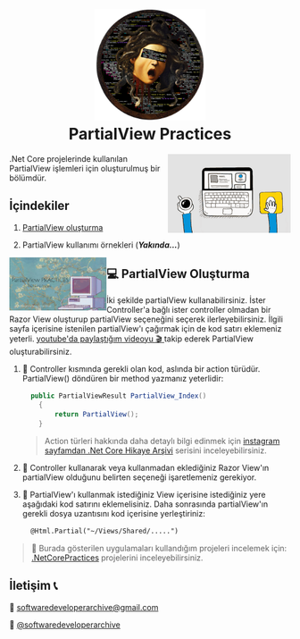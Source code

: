 <h1 align="center">
  <br>
  <a href="https://github.com/zeynepaslierhan/.NetCoreArchive"><img src="https://github.com/zeynepaslierhan/.NetCoreArchive/blob/main/img/Readme/Logo.png" alt="SoftwareDeveloperArchive" width="200"></a>
  <br>
  PartialView Practices
  <br>
</h1>

<img src="https://github.com/zeynepaslierhan/.NetCoreArchive/blob/main/img/gifs/computer.gif" align="right">


.Net Core projelerinde kullanılan PartialView işlemleri için oluşturulmuş bir bölümdür.

## İçindekiler

1. [PartialView oluşturma](https://github.com/zeynepaslierhan/.NetCoreArchive/tree/main/PartialViews#-partialview-olu%C5%9Fturma)

2. PartialView kullanımı örnekleri (***Yakında...***)


<a href="https://www.youtube.com/watch?v=XGUQSzAj4DE&ab_channel=SoftwareDeveloperArchive"><img src="https://github.com/zeynepaslierhan/.NetCoreArchive/blob/main/img/PartialView%20Practices.jpg" align="left" height="95"> </a> 


## 💻 PartialView Oluşturma

İki şekilde partialView kullanabilirsiniz. İster Controller'a bağlı ister controller olmadan bir Razor View oluşturup partialView seçeneğini seçerek ilerleyebilirsiniz. İlgili sayfa içerisine istenilen partialView'ı çağırmak için de kod satırı eklemeniz yeterli. [youtube'da paylaştığım videoyu :clapper: ](https://www.youtube.com/watch?v=XGUQSzAj4DE&ab_channel=SoftwareDeveloperArchive) takip ederek PartialView oluşturabilirsiniz.

1. 📌 Controller kısmında gerekli olan kod, aslında bir action türüdür. PartialView() döndüren bir method yazmanız yeterlidir:
  
    ```c#
      public PartialViewResult PartialView_Index()
        {
            return PartialView();
        }
    ```
    
    > Action türleri hakkında daha detaylı bilgi edinmek için [instagram sayfamdan .Net Core Hikaye Arşivi](https://www.instagram.com/softwaredeveloperarchive/) serisini inceleyebilirsiniz.
    
2. 📌 Controller kullanarak veya kullanmadan eklediğiniz Razor View'ın partialView olduğunu belirten seçeneği işaretlemeniz gerekiyor.

3. 📌 PartialView'ı kullanmak istediğiniz View içerisine istediğiniz yere aşağıdaki kod satırını eklemelisiniz. Daha sonrasında partialView'ın gerekli dosya uzantısını kod içerisine yerleştiriniz:

    ```html
      @Html.Partial("~/Views/Shared/.....") 
    ```


  > :dizzy: Burada gösterilen uygulamaları kullandığım projeleri incelemek için: [.NetCorePractices](https://github.com/zeynepaslierhan/.NetCorePractices) projelerini inceleyebilirsiniz.



## İletişim :telephone_receiver:

:e-mail:  softwaredeveloperarchive@gmail.com

:iphone: [@softwaredeveloperarchive](https://www.instagram.com/softwaredeveloperarchive/)
